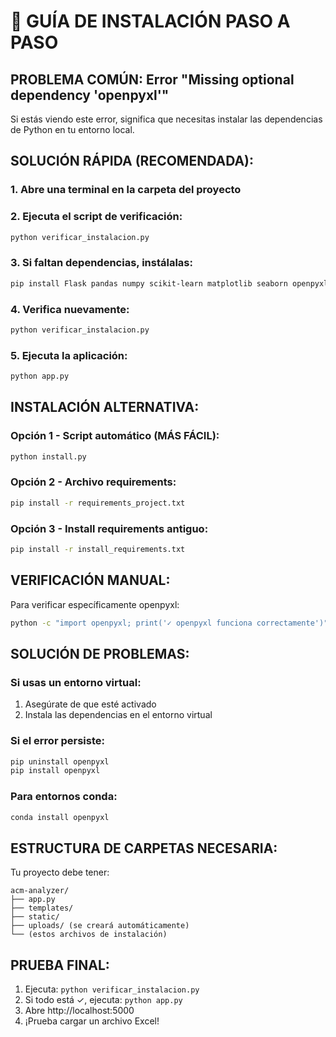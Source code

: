 # 🚀 GUÍA DE INSTALACIÓN PASO A PASO

## PROBLEMA COMÚN: Error "Missing optional dependency 'openpyxl'"

Si estás viendo este error, significa que necesitas instalar las dependencias de Python en tu entorno local.

## SOLUCIÓN RÁPIDA (RECOMENDADA):

### 1. Abre una terminal en la carpeta del proyecto

### 2. Ejecuta el script de verificación:
```bash
python verificar_instalacion.py
```

### 3. Si faltan dependencias, instálalas:
```bash
pip install Flask pandas numpy scikit-learn matplotlib seaborn openpyxl Werkzeug
```

### 4. Verifica nuevamente:
```bash
python verificar_instalacion.py
```

### 5. Ejecuta la aplicación:
```bash
python app.py
```

## INSTALACIÓN ALTERNATIVA:

### Opción 1 - Script automático (MÁS FÁCIL):
```bash
python install.py
```

### Opción 2 - Archivo requirements:
```bash
pip install -r requirements_project.txt
```

### Opción 3 - Install requirements antiguo:
```bash
pip install -r install_requirements.txt
```

## VERIFICACIÓN MANUAL:

Para verificar específicamente openpyxl:
```bash
python -c "import openpyxl; print('✓ openpyxl funciona correctamente')"
```

## SOLUCIÓN DE PROBLEMAS:

### Si usas un entorno virtual:
1. Asegúrate de que esté activado
2. Instala las dependencias en el entorno virtual

### Si el error persiste:
```bash
pip uninstall openpyxl
pip install openpyxl
```

### Para entornos conda:
```bash
conda install openpyxl
```

## ESTRUCTURA DE CARPETAS NECESARIA:

Tu proyecto debe tener:
```
acm-analyzer/
├── app.py
├── templates/
├── static/
├── uploads/ (se creará automáticamente)
└── (estos archivos de instalación)
```

## PRUEBA FINAL:

1. Ejecuta: `python verificar_instalacion.py`
2. Si todo está ✓, ejecuta: `python app.py`
3. Abre http://localhost:5000
4. ¡Prueba cargar un archivo Excel!